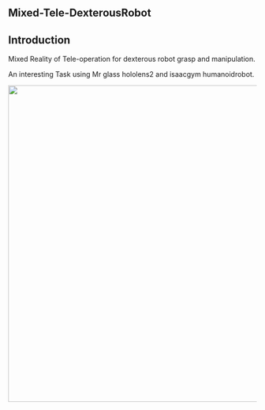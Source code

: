 ## Mixed-Tele-DexterousRobot

## Introduction
Mixed Reality of Tele-operation for dexterous robot grasp and manipulation.

An interesting Task using Mr glass hololens2 and isaacgym humanoidrobot.

<div align=center>
<img src="mixed-tele-dex" width="640px">

</div>
